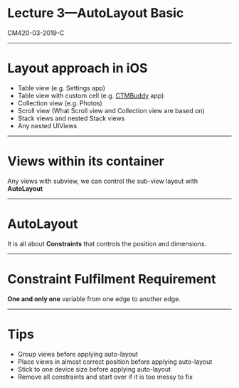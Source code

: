 # Lecture 3—AutoLayout Basic

CM420-03-2019-C

---- 

# Layout approach in iOS

- Table view (e.g. Settings app)
- Table view with custom cell (e.g. [CTMBuddy](https://itunes.apple.com/us/app/ctm-buddy/id489789348?mt=8) app)
- Collection view (e.g. Photos)
- Scroll view (What Scroll view and Collection view are based on)
- Stack views and nested Stack views
- Any nested UIViews

---- 

# Views within its container

Any views with subview, we can control the sub-view layout with **AutoLayout**

---- 

# AutoLayout

It is all about **Constraints** that controls the position and dimensions.

---- 

# Constraint Fulfilment Requirement

**One and only one** variable from one edge to another edge.

---- 

# Tips

- Group views before applying auto-layout
- Place views in almost correct position before applying auto-layout
- Stick to one device size before applying auto-layout
- Remove all constraints and start over if it is too messy to fix